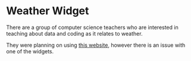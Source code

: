 # Weather Widget

There are a group of computer science teachers who are interested in teaching about data and coding as it relates to weather. 

They were planning on using [this website](https://sites.google.com/sandi.net/csweather), however there is an issue with one of the widgets.

